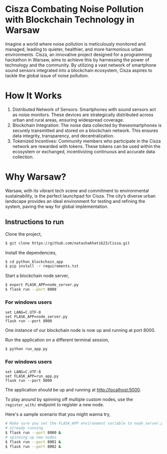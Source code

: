 # Cisza Combating Noise Pollution with Blockchain Technology in Warsaw 

Imagine a world where noise pollution is meticulously monitored and managed, leading to quieter, healthier, and more harmonious urban
environments. Cisza, an innovative project designed for a programming hackathon in Warsaw, aims to achieve this by
harnessing the power of technology and the community. By utilizing a vast network of smartphone sound sensors integrated into a
blockchain ecosystem, Cisza aspires to tackle the global issue of noise pollution.

# How It Works

1. Distributed Network of Sensors: Smartphones with sound sensors act as noise monitors. These devices are strategically distributed across urban and rural areas, ensuring widespread coverage.
2. Blockchain Integration: The noise data collected by thesesmartphones is securely transmitted and stored on a blockchain
network. This ensures data integrity, transparency, and decentralization.
3. Tokenized Incentives: Community members who participate in the Cisza network are rewarded with tokens. These tokens can be used
within the ecosystem or exchanged, incentivizing continuous and accurate data collection.

# Why Warsaw?
Warsaw, with its vibrant tech scene and commitment to environmental sustainability, is the perfect launchpad for Cisza. The
city’s diverse urban landscape provides an ideal environment for testing and refining the system, paving the way for global implementation.

## Instructions to run

Clone the project,

```sh
$ git clone https://github.com/natashakhatib23/Cisza.git
```

Install the dependencies,

```sh
$ cd python_blockchain_app
$ pip install -r requirements.txt
```

Start a blockchain node server,

```sh
$ export FLASK_APP=node_server.py
$ flask run --port 8000
```

### For windows users
```
set LANG=C.UTF-8
set FLASK_APP=node_server.py
flask run --port 8000
```
One instance of our blockchain node is now up and running at port 8000.


Run the application on a different terminal session,

```sh
$ python run_app.py
```

### For windows users
```
set LANG=C.UTF-8
set FLASK_APP=run_app.py
flask run --port 8000
```

The application should be up and running at [http://localhost:5000](http://localhost:5000).


To play around by spinning off multiple custom nodes, use the `register_with/` endpoint to register a new node. 

Here's a sample scenario that you might wanna try,

```sh
# Make sure you set the FLASK_APP environment variable to node_server.py before running these nodes
# already running
$ flask run --port 8000 &
# spinning up new nodes
$ flask run --port 8001 &
$ flask run --port 8002 &
```

